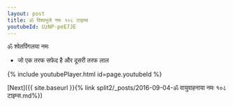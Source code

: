 ```yaml
---
layout: post
title: ॐ विश्वभुजे नमः १०८ टाइम्स
youtubeId: UzNP-peE7JE
---
```

 
 
 ॐ श्वेतपिंगलया नमः  
 
 -  जो एक तरफ सफेद है और दूसरी तरफ लाल 
 
  
 
  
 
 
 
 
 
 


{% include youtubePlayer.html id=page.youtubeId %}
 
[Next]({{ site.baseurl }}{% link  split2/_posts/2016-09-04-ॐ वायुवाहनाया नमः १०८ टाइम्स.md%})
 
